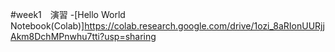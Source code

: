 #week1　演習
-[Hello World Notebook(Colab)]https://colab.research.google.com/drive/1ozi_8aRIonUURjjAkm8DchMPnwhu7tti?usp=sharing
